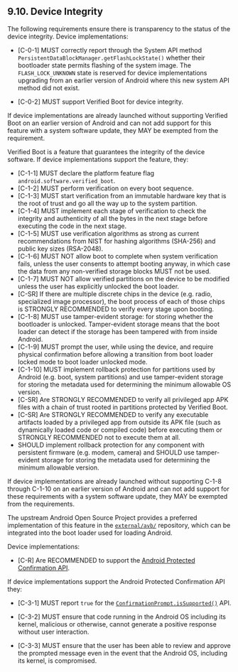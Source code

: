 ## 9.10\. Device Integrity

The following requirements ensure there is transparency to the status of the
device integrity. Device implementations:

*    [C-0-1] MUST correctly report through the System API method
`PersistentDataBlockManager.getFlashLockState()` whether their bootloader
state permits flashing of the system image. The `FLASH_LOCK_UNKNOWN` state is
reserved for device implementations upgrading from an earlier version of Android
where this new system API method did not exist.

*    [C-0-2] MUST support Verified Boot for device integrity.

If device implementations are already launched without supporting Verified Boot
on an earlier version of Android and can not add support for this
feature with a system software update, they MAY be exempted from the
requirement.

Verified Boot is a feature that guarantees the integrity of the device
software. If device implementations support the feature, they:

*    [C-1-1] MUST declare the platform feature flag
`android.software.verified_boot`.
*    [C-1-2] MUST perform verification on every boot sequence.
*    [C-1-3] MUST start verification from an immutable hardware key that is the
root of trust and go all the way up to the system partition.
*    [C-1-4] MUST implement each stage of verification to check the integrity
and authenticity of all the bytes in the next stage before executing the code in
the next stage.
*    [C-1-5] MUST use verification algorithms as strong as current
recommendations from NIST for hashing algorithms (SHA-256) and public key
sizes (RSA-2048).
*    [C-1-6] MUST NOT allow boot to complete when system verification fails,
unless the user consents to attempt booting anyway, in which case the data from
any non-verified storage blocks MUST not be used.
*    [C-1-7] MUST NOT allow verified partitions on the device to be modified
unless the user has explicitly unlocked the boot loader.
*    [C-SR] If there are multiple discrete chips in the device (e.g. radio,
specialized image processor), the boot process of each of those chips is
STRONGLY RECOMMENDED to verify every stage upon booting.
*    [C-1-8] MUST use tamper-evident storage: for storing whether the
bootloader is unlocked. Tamper-evident storage means that the boot loader can
detect if the storage has been tampered with from inside Android.
*    [C-1-9] MUST prompt the user, while using the device, and
require physical confirmation before allowing a transition from boot loader
locked mode to boot loader unlocked mode.
*    [C-1-10] MUST implement rollback protection for partitions used by Android
(e.g. boot, system partitions) and use tamper-evident storage for storing the
metadata used for determining the minimum allowable OS version.
*    [C-SR] Are STRONGLY RECOMMENDED to verify all privileged app APK files with
a chain of trust rooted in partitions protected by Verified Boot.
*    [C-SR] Are STRONGLY RECOMMENDED to verify any executable artifacts loaded by
a privileged app from outside its APK file (such as dynamically loaded code or
compiled code) before executing them or STRONGLY RECOMMENDED not to execute them
at all.
*    SHOULD implement rollback protection for any component with persistent
firmware (e.g. modem, camera) and SHOULD use tamper-evident storage for
storing the metadata used for determining the minimum allowable version.

If device implementations are already launched without supporting C-1-8 through
C-1-10 on an earlier version of Android and can not add support for
these requirements with a system software update, they MAY be exempted from the
requirements.

The upstream Android Open Source Project provides a preferred implementation of
this feature in the [`external/avb/`](
http://android.googlesource.com/platform/external/avb/)
repository, which can be integrated into the boot loader used for loading
Android.

Device implementations:

*    [C-R] Are RECOMMENDED to support the [Android Protected Confirmation API](
https://developer.android.com/preview/features/security.html#user-confirmation).

If device implementations support the Android Protected Confirmation
API they:

*    [C-3-1] MUST report `true` for the [`ConfirmationPrompt.isSupported()`](
https://developer.android.com/reference/android/security/ConfirmationPrompt.html#isSupported%28android.content.Context%29)
API.

*    [C-3-2] MUST ensure that code running in the Android OS including its
     kernel, malicious or otherwise, cannot generate a positive response without
     user interaction.

*    [C-3-3] MUST ensure that the user has been able to review and approve the
     prompted message even in the event that the Android OS, including its kernel,
     is compromised.